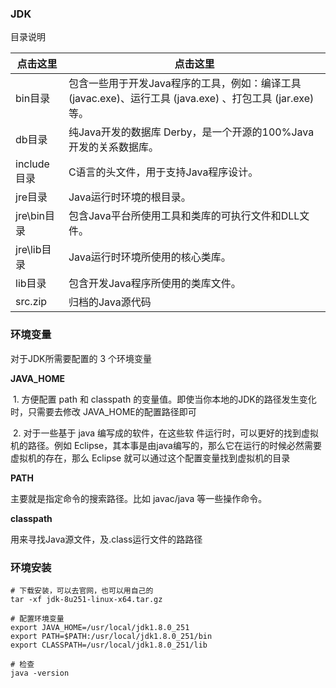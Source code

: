 ### JDK

目录说明

| 点击这里    | 点击这里                                                     |
| ----------- | ------------------------------------------------------------ |
| bin目录     | 包含一些用于开发Java程序的工具，例如：编译工具(javac.exe)、运行工具 (java.exe) 、打包工具 (jar.exe)等。 |
| db目录      | 纯Java开发的数据库 Derby，是一个开源的100%Java开发的关系数据库。 |
| include目录 | C语言的头文件，用于支持Java程序设计。                        |
| jre目录     | Java运行时环境的根目录。                                     |
| jre\bin目录 | 包含Java平台所使用工具和类库的可执行文件和DLL文件。          |
| jre\lib目录 | Java运行时环境所使用的核心类库。                             |
| lib目录     | 包含开发Java程序所使用的类库文件。                           |
| src.zip     | 归档的Java源代码                                             |

### 环境变量

对于JDK所需要配置的 3 个环境变量

**JAVA_HOME**

​      1. 方便配置 path 和 classpath 的变量值。即使当你本地的JDK的路径发生变化时，只需要去修改 JAVA_HOME的配置路径即可

​      2. 对于一些基于 java 编写成的软件，在这些软 件运行时，可以更好的找到虚拟机的路径。例如 Eclipse，其本事是由java编写的，那么它在运行的时候必然需要虚拟机的存在，那么 Eclipse 就可以通过这个配置变量找到虚拟机的目录

**PATH**

主要就是指定命令的搜索路径。比如 javac/java 等一些操作命令。

**classpath**

用来寻找Java源文件，及.class运行文件的路路径

### 环境安装



```
# 下载安装，可以去官网，也可以用自己的
tar -xf jdk-8u251-linux-x64.tar.gz

# 配置环境变量
export JAVA_HOME=/usr/local/jdk1.8.0_251
export PATH=$PATH:/usr/local/jdk1.8.0_251/bin
export CLASSPATH=/usr/local/jdk1.8.0_251/lib

# 检查
java -version
```





